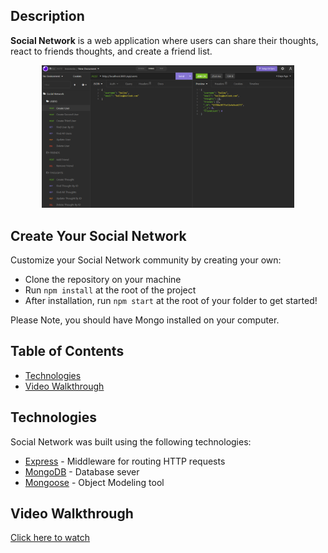 ## Description

**Social Network** is a web application where users can share their thoughts, react to friends thoughts, and create a friend list. 


<div align="center">
    <img src="./public/images/insomina screenshot showing all routes.png" alt="Screenshot of Insomina routes" width="80%">
  </a>
</div>


## Create Your Social Network

Customize your Social Network community by creating your own: 

* Clone the repository on your machine
* Run `npm install` at the root of the project
* After installation, run `npm start` at the root of your folder to get started!

Please Note, you should have Mongo installed on your computer. 


## Table of Contents

* [Technologies](#technologies)
* [Video Walkthrough](#videowalkthrough)

## Technologies

Social Network was built using the following technologies:

* [Express](https://expressjs.com/) - Middleware for routing HTTP requests
* [MongoDB](https://www.mongodb.com/) - Database sever
* [Mongoose](https://www.npmjs.com/package/mongoose) - Object Modeling tool 



## Video Walkthrough

 [Click here to watch](https://drive.google.com/file/d/1mFctT67vLMdDLFqVnu9A1Hjd4hmf2Ccn/view)  

